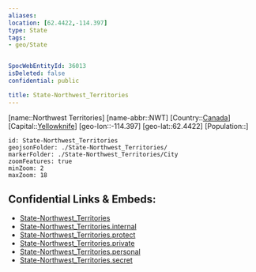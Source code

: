 ```yaml
---
aliases: 
location: [62.4422,-114.397]
type: State
tags:
- geo/State


SpocWebEntityId: 36013
isDeleted: false
confidential: public

title: State-Northwest_Territories
---
```

[name::Northwest Territories]
[name-abbr::NWT]
[Country::[Canada](geo/Continent/North-America/Canada.md)]
[Capital::[Yellowknife](geo/Continent/North-America/Canada/City/Yellowknife.md)]
[geo-lon::-114.397]
[geo-lat::62.4422]
[Population::]



```leaflet
id: State-Northwest_Territories
geojsonFolder: ./State-Northwest_Territories/
markerFolder: ./State-Northwest_Territories/City
zoomFeatures: true 
minZoom: 2 
maxZoom: 18
```


## Confidential Links & Embeds: 
- [State-Northwest_Territories](../../../../../../_public/geo/Continent/North-America/Canada/State/State-Northwest_Territories.md) 
- [State-Northwest_Territories.internal](../../../../../../_internal/geo/Continent/North-America/Canada/State/State-Northwest_Territories.internal.md) 
- [State-Northwest_Territories.protect](../../../../../../_protect/geo/Continent/North-America/Canada/State/State-Northwest_Territories.protect.md) 
- [State-Northwest_Territories.private](../../../../../../_private/geo/Continent/North-America/Canada/State/State-Northwest_Territories.private.md) 
- [State-Northwest_Territories.personal](../../../../../../_personal/geo/Continent/North-America/Canada/State/State-Northwest_Territories.personal.md) 
- [State-Northwest_Territories.secret](../../../../../../_secret/geo/Continent/North-America/Canada/State/State-Northwest_Territories.secret.md) 
